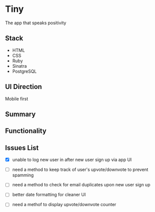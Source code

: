 # Tiny

The app that speaks positivity

## Stack
- HTML
- CSS
- Ruby
- Sinatra
- PostgreSQL

## UI Direction
Mobile first

## Summary

## Functionality

## Issues List
- [x] unable to log new user in after new user sign up via app UI 
- [ ] need a method to keep track of user's upvote/downvote to prevent spamming
- [ ] need a method to check for email duplicates upon new user sign up
- [ ] better date formatting for cleaner UI
- [ ] need a methof to display upvote/downvote counter



